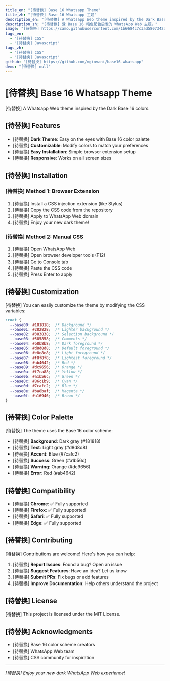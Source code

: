 ```yaml
---
title_en: "[待替换] Base 16 Whatsapp Theme"
title_zh: "[待替换] Base 16 Whatsapp 主题"
description_en: "[待替换] A Whatsapp Web theme inspired by the Dark Base 16 colors."
description_zh: "[待替换] 受 Base 16 暗色配色启发的 WhatsApp Web 主题。"
image: "[待替换] https://camo.githubusercontent.com/1b6684c7c3ad58073423a154fa0709eb215c096fec5aa32b6a430240aaa7ce55/68747470733a2f2f692e696d6775722e636f6d2f733134694f54392e706e67"
tags_en: 
  - "[待替换] CSS"
  - "[待替换] Javascript"
tags_zh:
  - "[待替换] CSS"
  - "[待替换] Javascript"
github: "[待替换] https://github.com/mgiovani/base16-whatsapp"
demo: "[待替换] null"
---
```


# [待替换] Base 16 Whatsapp Theme

[待替换] A Whatsapp Web theme inspired by the Dark Base 16 colors.

## [待替换] Features

- [待替换] **Dark Theme**: Easy on the eyes with Base 16 color palette
- [待替换] **Customizable**: Modify colors to match your preferences
- [待替换] **Easy Installation**: Simple browser extension setup
- [待替换] **Responsive**: Works on all screen sizes

## [待替换] Installation

### [待替换] Method 1: Browser Extension
1. [待替换] Install a CSS injection extension (like Stylus)
2. [待替换] Copy the CSS code from the repository
3. [待替换] Apply to WhatsApp Web domain
4. [待替换] Enjoy your new dark theme!

### [待替换] Method 2: Manual CSS
1. [待替换] Open WhatsApp Web
2. [待替换] Open browser developer tools (F12)
3. [待替换] Go to Console tab
4. [待替换] Paste the CSS code
5. [待替换] Press Enter to apply

## [待替换] Customization

[待替换] You can easily customize the theme by modifying the CSS variables:

```css
:root {
  --base00: #181818;  /* Background */
  --base01: #282828;  /* Lighter background */
  --base02: #383838;  /* Selection background */
  --base03: #585858;  /* Comments */
  --base04: #b8b8b8;  /* Dark foreground */
  --base05: #d8d8d8;  /* Default foreground */
  --base06: #e8e8e8;  /* Light foreground */
  --base07: #f8f8f8;  /* Lightest foreground */
  --base08: #ab4642;  /* Red */
  --base09: #dc9656;  /* Orange */
  --base0a: #f7ca88;  /* Yellow */
  --base0b: #a1b56c;  /* Green */
  --base0c: #86c1b9;  /* Cyan */
  --base0d: #7cafc2;  /* Blue */
  --base0e: #ba8baf;  /* Magenta */
  --base0f: #a16946;  /* Brown */
}
```

## [待替换] Color Palette

[待替换] The theme uses the Base 16 color scheme:

- [待替换] **Background**: Dark gray (#181818)
- [待替换] **Text**: Light gray (#d8d8d8)
- [待替换] **Accent**: Blue (#7cafc2)
- [待替换] **Success**: Green (#a1b56c)
- [待替换] **Warning**: Orange (#dc9656)
- [待替换] **Error**: Red (#ab4642)

## [待替换] Compatibility

- [待替换] **Chrome**: ✅ Fully supported
- [待替换] **Firefox**: ✅ Fully supported
- [待替换] **Safari**: ✅ Fully supported
- [待替换] **Edge**: ✅ Fully supported

## [待替换] Contributing

[待替换] Contributions are welcome! Here's how you can help:

1. [待替换] **Report Issues**: Found a bug? Open an issue
2. [待替换] **Suggest Features**: Have an idea? Let us know
3. [待替换] **Submit PRs**: Fix bugs or add features
4. [待替换] **Improve Documentation**: Help others understand the project

## [待替换] License

[待替换] This project is licensed under the MIT License.

## [待替换] Acknowledgments

- [待替换] Base 16 color scheme creators
- [待替换] WhatsApp Web team
- [待替换] CSS community for inspiration

---

*[待替换] Enjoy your new dark WhatsApp Web experience!*